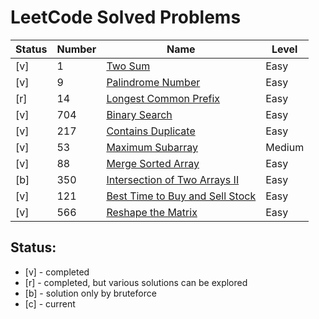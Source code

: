 # LeetCode Solved Problems

| Status | Number | Name                                                                                                 | Level  |
|--------|--------|------------------------------------------------------------------------------------------------------|--------|
| [v]    | 1      | [Two Sum](solutions/1.%20Two%20Sum.go)                                                               | Easy   |
| [v]    | 9      | [Palindrome Number](./solutions/9.%20Palindrome%20Number.go)                                         | Easy   |
| [r]    | 14     | [Longest Common Prefix](./solutions/14.%20Longest%20Common%20Prefix.go)                              | Easy   |
| [v]    | 704    | [Binary Search](./solutions/704.%20Binary%20Search.go)                                               | Easy   |
| [v]    | 217    | [Contains Duplicate](./solutions/217.%20Contains%20Duplicate.go)                                     | Easy   |
| [v]    | 53     | [Maximum Subarray](./solutions/53.%20Maximum%20Subarray.go)                                          | Medium |
| [v]    | 88     | [Merge Sorted Array](./solutions/88.%20Merge%20Sorted%20Array.go)                                    | Easy   |
| [b]    | 350    | [Intersection of Two Arrays II](./solutions/350.%20Intersection%20of%20Two%20Arrays%20II.go)         | Easy   |
| [v]    | 121    | [Best Time to Buy and Sell Stock](./solutions/121.%20Best%20Time%20to%20Buy%20and%20Sell%20Stock.go) | Easy   |
| [v]    | 566    | [Reshape the Matrix](./solutions/566.%20Reshape%20the%20Matrix.go)                                   | Easy   |

Status:
- 
- [v] - completed
- [r] - completed, but various solutions can be explored
- [b] - solution only by bruteforce 
- [c] - current
